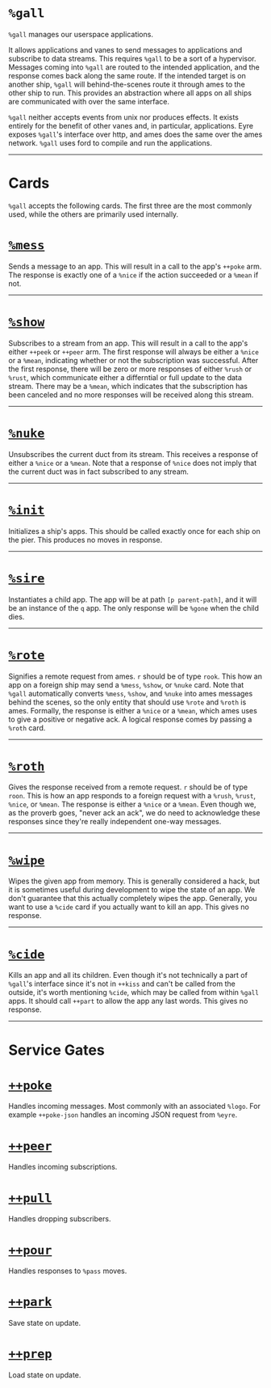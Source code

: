 <div class="short">

`%gall`
=======

`%gall` manages our userspace applications.

It allows applications and vanes to send messages to applications and
subscribe to data streams. This requires `%gall` to be a sort of a
hypervisor. Messages coming into `%gall` are routed to the intended
application, and the response comes back along the same route. If the
intended target is on another ship, `%gall` will behind-the-scenes route
it through ames to the other ship to run. This provides an abstraction
where all apps on all ships are communicated with over the same
interface.

`%gall` neither accepts events from unix nor produces effects. It exists
entirely for the benefit of other vanes and, in particular,
applications. Eyre exposes `%gall`'s interface over http, and ames does
the same over the ames network. `%gall` uses ford to compile and run the
applications.

</div>

------------------------------------------------------------------------

Cards
=====

`%gall` accepts the following cards. The first three are the most
commonly used, while the others are primarily used internally.

[`%mess`](#mess)
================

Sends a message to an app. This will result in a call to the app's
`++poke` arm. The response is exactly one of a `%nice` if the action
succeeded or a `%mean` if not.

------------------------------------------------------------------------

[`%show`](#show)
================

Subscribes to a stream from an app. This will result in a call to the
app's either `++peek` or `++peer` arm. The first response will always be
either a `%nice` or a `%mean`, indicating whether or not the
subscription was successful. After the first response, there will be
zero or more responses of either `%rush` or `%rust`, which communicate
either a differntial or full update to the data stream. There may be a
`%mean`, which indicates that the subscription has been canceled and no
more responses will be received along this stream.

------------------------------------------------------------------------

[`%nuke`](#nuke)
================

Unsubscribes the current duct from its stream. This receives a response
of either a `%nice` or a `%mean`. Note that a response of `%nice` does
not imply that the current duct was in fact subscribed to any stream.

------------------------------------------------------------------------

[`%init`](#init)
================

Initializes a ship's apps. This should be called exactly once for each
ship on the pier. This produces no moves in response.

------------------------------------------------------------------------

[`%sire`](#sire)
================

Instantiates a child app. The app will be at path `[p parent-path]`, and
it will be an instance of the `q` app. The only response will be `%gone`
when the child dies.

------------------------------------------------------------------------

[`%rote`](#rote)
================

Signifies a remote request from ames. `r` should be of type `rook`. This
how an app on a foreign ship may send a `%mess`, `%show`, or `%nuke`
card. Note that `%gall` automatically converts `%mess`, `%show`, and
`%nuke` into ames messages behind the scenes, so the only entity that
should use `%rote` and `%roth` is ames. Formally, the response is either
a `%nice` or a `%mean`, which ames uses to give a positive or negative
ack. A logical response comes by passing a `%roth` card.

------------------------------------------------------------------------

[`%roth`](#roth)
================

Gives the response received from a remote request. `r` should be of type
`roon`. This is how an app responds to a foreign request with a `%rush`,
`%rust`, `%nice`, or `%mean`. The response is either a `%nice` or a
`%mean`. Even though we, as the proverb goes, "never ack an ack", we do
need to acknowledge these responses since they're really independent
one-way messages.

------------------------------------------------------------------------

[`%wipe`](#wipe)
================

Wipes the given app from memory. This is generally considered a hack,
but it is sometimes useful during development to wipe the state of an
app. We don't guarantee that this actually completely wipes the app.
Generally, you want to use a `%cide` card if you actually want to kill
an app. This gives no response.

------------------------------------------------------------------------

[`%cide`](#cide)
================

Kills an app and all its children. Even though it's not technically a
part of `%gall`'s interface since it's not in `++kiss` and can't be
called from the outside, it's worth mentioning `%cide`, which may be
called from within `%gall` apps. It should call `++part` to allow the
app any last words. This gives no response.

------------------------------------------------------------------------

Service Gates
=============

[`++poke`]()
============

Handles incoming messages. Most commonly with an associated `%logo`. For
example `++poke-json` handles an incoming JSON request from `%eyre`.

[`++peer`]()
============

Handles incoming subscriptions.

[`++pull`]()
============

Handles dropping subscribers.

[`++pour`]()
============

Handles responses to `%pass` moves.

[`++park`]()
============

Save state on update.

[`++prep`]()
============

Load state on update.
